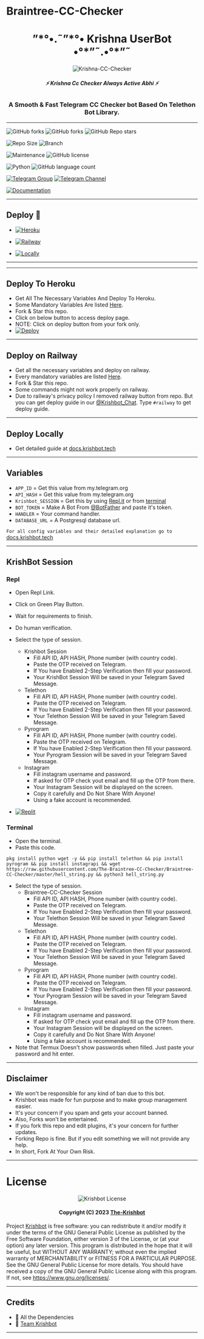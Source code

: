 # Braintree-CC-Checker

<h1 align="center">
  <b>”*°•.˜”*°• Krishna UserBot •°*”˜.•°*”˜</b>
</h1>

<p align="center">
  <img src="https://graph.org/file/b39e6c924037d1772e95f.jpg" alt="Krishna-CC-Checker">
</p>

<h6 align="center">
  <b>⚡ Krishna Cc Checker Always Active Abhi ⚡</b>
</h6>

<h3 align="center">
  <b>A Smooth & Fast Telegram CC Checker bot Based On Telethon Bot Library.</b>
</h3>

------
![GitHub forks](https://img.shields.io/github/forks/The-CoderXKrishna/Braintree-CC-Checker?style=social)
![GitHub forks](https://img.shields.io/github/forks/The-CoderXKrishna/Braintree-CC-Checker?style=social)
![GitHub Repo stars](https://img.shields.io/github/stars/CoderXKrish/Braintree-CC-Checker?style=social)

![Repo Size](https://img.shields.io/github/repo-size/CoderXkrishna/Braintree-CC-Checker?&style=social&logo=github)
![Branch](https://img.shields.io/badge/Branch-Master-white?&style=social&logo=github)

![Maintenance](https://img.shields.io/badge/Maintained%3F-Yes-white?&style=social&logo=hugo)
![GitHub license](https://img.shields.io/github/license/CoderXkrishna/Braintree-CC-Checker?&style=social&logo=github)

![Python](https://img.shields.io/badge/Python-v3.10-white?style=social&logo=python)
![GitHub language count](https://img.shields.io/github/languages/count/CoderXkrishna/Braintree-CC-Checker?&style=social&logo=hyper)

[![Telegram Group](https://img.shields.io/badge/Telegram-Group-white?&style=social&logo=telegram)](https://t.me/Krishna_Userbot_Chat)
[![Telegram Channel](https://img.shields.io/badge/Telegram-Channel-white?&style=social&logo=telegram)](https://t.me/Krish_Userbot_Support)

[![Documentation](https://img.shields.io/badge/Documentations-docs.Krishbot.tech-white?&style=social&logo=gitbook)](https://Krishbot.tech)

------
## Deploy 🚀
- [![Heroku](https://img.shields.io/badge/Krishbot-Deploy%20To%20Heroku-black?style=for-the-badge&logo=heroku)](#Deploy-To-Heroku)

- [![Railway](https://img.shields.io/badge/Krishbot-Deploy%20On%20Railway-black?style=for-the-badge&logo=railway)](#Deploy-on-Railway)

- [![Locally](https://img.shields.io/badge/Krishbot-Deploy%20Locally-black?style=for-the-badge&logo=linux)](#Deploy-Locally)

------


------
## Deploy To Heroku
- Get All The Necessary Variables And Deploy To Heroku.
- Some Mandatory Variables Are listed [Here](#Variables).
- Fork & Star this repo.
- Click on below button to access deploy page.
- NOTE: Click on deploy button from your fork only.
- [![Deploy](https://www.herokucdn.com/deploy/button.svg)](https://heroku.com/deploy)

------
## Deploy on Railway
- Get all the necessary variables and deploy on railway.
- Every mandatory variables are listed [Here](#Variables).
- Fork & Star this repo.
- Some commands might not work properly on railway.
- Due to railway's privacy policy I removed railway button from repo. But you can get deploy guide in our [@Krishbot_Chat](https://t.me/Krishbot_chat). Type `#railway` to get deploy guide.

------
## Deploy Locally
- Get detailed guide at [docs.krishbot.tech](https://docs.krishbot.tech/Braintree-CC-Checker/deploy-locally)

------
## Variables

- `APP_ID`  =  Get this value from my.telegram.org
- `API_HASH`  =  Get this value from my.telegram.org
- `Krishbot_SESSION`  =  Get this by using [Repl.it](#Repl) or from [terminal](#Terminal)
- `BOT_TOKEN`  =  Make A Bot From [@BotFather](https://t.me/botfather) and paste it's token.
- `HANDLER`  =  Your command handler.
- `DATABASE_URL`  =  A Postgresql database url.

`For all config variables and their detailed explanation go to` [docs.krishbot.tech](https://docs.krishbot.tech/Braintree-CC-Checker/config-variables)

------
## KrishBot Session

### Repl
- Open Repl Link.
- Click on Green Play Button.
- Wait for requirements to finish.
- Do human verification.
- Select the type of session.
    - Krishbot Session
        - Fill API ID, API HASH, Phone number (with country code).
        - Paste the OTP received on Telegram.
        - If You have Enabled 2-Step Verification then fill your password.
        - Your KrishBot Session Will be saved in your Telegram Saved Message.
    - Telethon
        - Fill API ID, API HASH, Phone number (with country code).
        - Paste the OTP received on Telegram.
        - If You have Enabled 2-Step Verification then fill your password.
        - Your Telethon Session Will be saved in your Telegram Saved Message.
    - Pyrogram
        - Fill API ID, API HASH, Phone number (with country code).
        - Paste the OTP received on Telegram.
        - If You have Enabled 2-Step Verification then fill your password.
        - Your Pyrogram Session will be saved in your Telegram Saved Message.
    - Instagram
        - Fill instagram username and password.
        - If asked for OTP check yout email and fill up the OTP from there.
        - Your Instagram Session will be displayed on the screen.
        - Copy it carefully and Do Not Share With Anyone!
        - Using a fake account is recommended.

- [![Replit](https://img.shields.io/badge/Braintree-CC-Checker-Run%20On%20ReplIT-black?style=for-the-badge&logo=replit)](https://replit.com/@Braintree-CC-Checker/Krishbot?v=1)

### Terminal
- Open the terminal.
- Paste this code.

`pkg install python wget -y && pip install telethon && pip install pyrogram && pip install instagrapi && wget https://raw.githubusercontent.com/The-Braintree-CC-Checker/Braintree-CC-Checker/master/hell_string.py && python3 hell_string.py`

- Select the type of session.
    - Braintree-CC-Checker Session
        - Fill API ID, API HASH, Phone number (with country code).
        - Paste the OTP received on Telegram.
        - If You have Enabled 2-Step Verification then fill your password.
        - Your Telethon Session Will be saved in your Telegram Saved Message.
    - Telethon
        - Fill API ID, API HASH, Phone number (with country code).
        - Paste the OTP received on Telegram.
        - If You have Enabled 2-Step Verification then fill your password.
        - Your Telethon Session Will be saved in your Telegram Saved Message.
    - Pyrogram
        - Fill API ID, API HASH, Phone number (with country code).
        - Paste the OTP received on Telegram.
        - If You have Enabled 2-Step Verification then fill your password.
        - Your Pyrogram Session will be saved in your Telegram Saved Message.
    - Instagram
        - Fill instagram username and password.
        - If asked for OTP check yout email and fill up the OTP from there.
        - Your Instagram Session will be displayed on the screen.
        - Copy it carefully and Do Not Share With Anyone!
        - Using a fake account is recommended.
- Note that Termux Doesn't show passwords when filled. Just paste your password and hit enter.

------
## Disclaimer
- We won't be responsible for any kind of ban due to this bot.
- Krishbot was made for fun purpose and to make group management easier.
- It's your concern if you spam and gets your account banned.
- Also, Forks won't be entertained.
- If you fork this repo and edit plugins, it's your concern for further updates.
- Forking Repo is fine. But if you edit something we will not provide any help.
- In short, Fork At Your Own Risk.

------
# License

<p align="center">
    <img src="https://www.gnu.org/graphics/gplv3-or-later.png" alt="Krishbot License">
</p>

<h4 align="center">
    Copyright (C) 2023 <a href="https://github.com/The-Krishbot">The-Krishbot</a>
</h4>

Project [Krishbot](https://CoderXKrishna/Braintree-CC-Checker) is free software: you can redistribute it and/or modify
it under the terms of the GNU General Public License as published by
the Free Software Foundation, either version 3 of the License, or
(at your option) any later version.
This program is distributed in the hope that it will be useful,
but WITHOUT ANY WARRANTY; without even the implied warranty of
MERCHANTABILITY or FITNESS FOR A PARTICULAR PURPOSE.  See the
GNU General Public License for more details.
You should have received a copy of the GNU General Public License
along with this program. If not, see <https://www.gnu.org/licenses/>.

------
## Credits

- 💖 All the Dependencies
- 💖 [Team Krishbot](https://github.com/CoderXKrishna)

------
